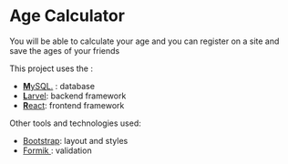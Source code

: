 # Age Calculator

You will be able to calculate your age and you can register on a site and save the ages of your friends

This project uses the :

- [**M**ySQL.](https://www.mysql.com/) : database
- [**L**arvel](https://laravel.com/): backend framework
- [**R**eact](https://en.reactjs.org/): frontend framework

Other tools and technologies used:

- [Bootstrap](http://www.getbootstrap.com): layout and styles
- [Formik ](https://formik.org/): validation
